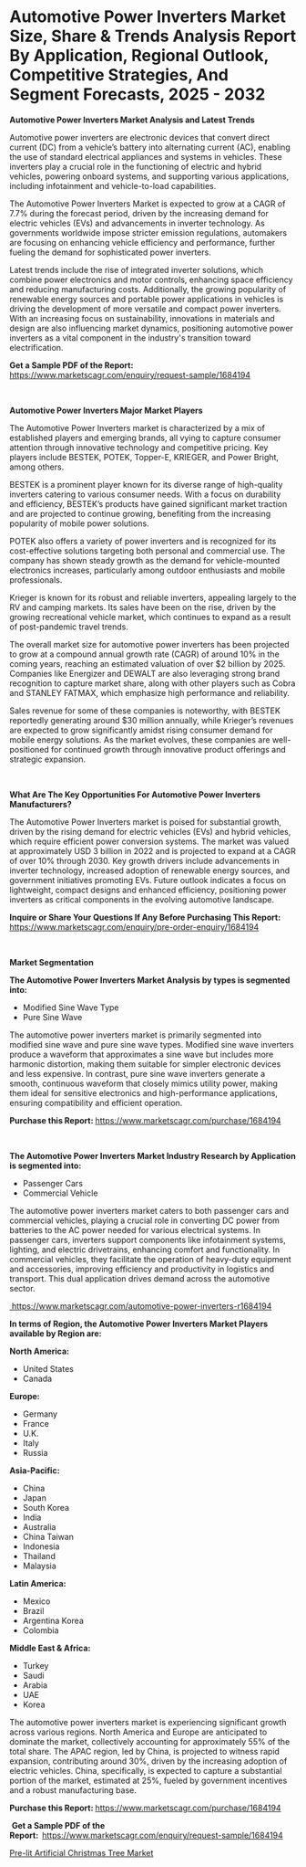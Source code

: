 <p><h1>Automotive Power Inverters Market Size, Share & Trends Analysis Report By Application, Regional Outlook, Competitive Strategies, And Segment Forecasts, 2025 - 2032</h1></p><p><strong>Automotive Power Inverters Market Analysis and Latest Trends</strong></p>
<p><p>Automotive power inverters are electronic devices that convert direct current (DC) from a vehicle’s battery into alternating current (AC), enabling the use of standard electrical appliances and systems in vehicles. These inverters play a crucial role in the functioning of electric and hybrid vehicles, powering onboard systems, and supporting various applications, including infotainment and vehicle-to-load capabilities.</p><p>The Automotive Power Inverters Market is expected to grow at a CAGR of 7.7% during the forecast period, driven by the increasing demand for electric vehicles (EVs) and advancements in inverter technology. As governments worldwide impose stricter emission regulations, automakers are focusing on enhancing vehicle efficiency and performance, further fueling the demand for sophisticated power inverters. </p><p>Latest trends include the rise of integrated inverter solutions, which combine power electronics and motor controls, enhancing space efficiency and reducing manufacturing costs. Additionally, the growing popularity of renewable energy sources and portable power applications in vehicles is driving the development of more versatile and compact power inverters. With an increasing focus on sustainability, innovations in materials and design are also influencing market dynamics, positioning automotive power inverters as a vital component in the industry's transition toward electrification.</p></p>
<p><strong>Get a Sample PDF of the Report:&nbsp;</strong> <a href="https://www.marketscagr.com/enquiry/request-sample/1684194?utm_campaign=2004&utm_medium=2&utm_source=Github&utm_content=ia&utm_term=26032025&utm_id=automotive-power-inverters">https://www.marketscagr.com/enquiry/request-sample/1684194</a></p>
<p>&nbsp;</p>
<p><strong>Automotive Power Inverters Major Market Players</strong></p>
<p><p>The Automotive Power Inverters market is characterized by a mix of established players and emerging brands, all vying to capture consumer attention through innovative technology and competitive pricing. Key players include BESTEK, POTEK, Topper-E, KRIEGER, and Power Bright, among others.</p><p>BESTEK is a prominent player known for its diverse range of high-quality inverters catering to various consumer needs. With a focus on durability and efficiency, BESTEK’s products have gained significant market traction and are projected to continue growing, benefiting from the increasing popularity of mobile power solutions.</p><p>POTEK also offers a variety of power inverters and is recognized for its cost-effective solutions targeting both personal and commercial use. The company has shown steady growth as the demand for vehicle-mounted electronics increases, particularly among outdoor enthusiasts and mobile professionals.</p><p>Krieger is known for its robust and reliable inverters, appealing largely to the RV and camping markets. Its sales have been on the rise, driven by the growing recreational vehicle market, which continues to expand as a result of post-pandemic travel trends.</p><p>The overall market size for automotive power inverters has been projected to grow at a compound annual growth rate (CAGR) of around 10% in the coming years, reaching an estimated valuation of over $2 billion by 2025. Companies like Energizer and DEWALT are also leveraging strong brand recognition to capture market share, along with other players such as Cobra and STANLEY FATMAX, which emphasize high performance and reliability.</p><p>Sales revenue for some of these companies is noteworthy, with BESTEK reportedly generating around $30 million annually, while Krieger’s revenues are expected to grow significantly amidst rising consumer demand for mobile energy solutions. As the market evolves, these companies are well-positioned for continued growth through innovative product offerings and strategic expansion.</p></p>
<p>&nbsp;</p>
<p><strong>What Are The Key Opportunities For Automotive Power Inverters Manufacturers?</strong></p>
<p><p>The Automotive Power Inverters market is poised for substantial growth, driven by the rising demand for electric vehicles (EVs) and hybrid vehicles, which require efficient power conversion systems. The market was valued at approximately USD 3 billion in 2022 and is projected to expand at a CAGR of over 10% through 2030. Key growth drivers include advancements in inverter technology, increased adoption of renewable energy sources, and government initiatives promoting EVs. Future outlook indicates a focus on lightweight, compact designs and enhanced efficiency, positioning power inverters as critical components in the evolving automotive landscape.</p></p>
<p><strong>Inquire or Share Your Questions If Any Before Purchasing This Report:</strong> <a href="https://www.marketscagr.com/enquiry/pre-order-enquiry/1684194?utm_campaign=2004&utm_medium=2&utm_source=Github&utm_content=ia&utm_term=26032025&utm_id=automotive-power-inverters">https://www.marketscagr.com/enquiry/pre-order-enquiry/1684194</a></p>
<p>&nbsp;</p>
<p><strong>Market Segmentation</strong></p>
<p><strong>The Automotive Power Inverters Market Analysis by types is segmented into:</strong></p>
<p><ul><li>Modified Sine Wave Type</li><li>Pure Sine Wave</li></ul></p>
<p><p>The automotive power inverters market is primarily segmented into modified sine wave and pure sine wave types. Modified sine wave inverters produce a waveform that approximates a sine wave but includes more harmonic distortion, making them suitable for simpler electronic devices and less expensive. In contrast, pure sine wave inverters generate a smooth, continuous waveform that closely mimics utility power, making them ideal for sensitive electronics and high-performance applications, ensuring compatibility and efficient operation.</p></p>
<p><strong>Purchase this Report:&nbsp;</strong><a href="https://www.marketscagr.com/purchase/1684194?utm_campaign=2004&utm_medium=2&utm_source=Github&utm_content=ia&utm_term=26032025&utm_id=automotive-power-inverters">https://www.marketscagr.com/purchase/1684194</a></p>
<p>&nbsp;</p>
<p><strong>The Automotive Power Inverters Market Industry Research by Application is segmented into:</strong></p>
<p><ul><li>Passenger Cars</li><li>Commercial Vehicle</li></ul></p>
<p><p>The automotive power inverters market caters to both passenger cars and commercial vehicles, playing a crucial role in converting DC power from batteries to the AC power needed for various electrical systems. In passenger cars, inverters support components like infotainment systems, lighting, and electric drivetrains, enhancing comfort and functionality. In commercial vehicles, they facilitate the operation of heavy-duty equipment and accessories, improving efficiency and productivity in logistics and transport. This dual application drives demand across the automotive sector.</p></p>
<p><a href="https://www.marketscagr.com/automotive-power-inverters-r1684194?utm_campaign=2004&utm_medium=2&utm_source=Github&utm_content=ia&utm_term=26032025&utm_id=automotive-power-inverters">&nbsp;https://www.marketscagr.com/automotive-power-inverters-r1684194</a></p>
<p><strong>In terms of Region, the Automotive Power Inverters Market Players available by Region are:</strong></p>
<p>
    <p> <strong> North America: </strong>
        <ul>
            <li>United States</li>
            <li>Canada</li>
        </ul>
        </p> 
    <p> <strong> Europe: </strong>
        <ul>
            <li>Germany</li>
            <li>France</li>
            <li>U.K.</li>
            <li>Italy</li>
            <li>Russia</li>
        </ul>
        </p> 
    <p> <strong> Asia-Pacific: </strong>
        <ul>
            <li>China</li>
            <li>Japan</li>
            <li>South Korea</li>
            <li>India</li>
            <li>Australia</li>
            <li>China Taiwan</li>
            <li>Indonesia</li>
            <li>Thailand</li>
            <li>Malaysia</li>
        </ul>
        </p> 
    <p> <strong> Latin America: </strong>
        <ul>
            <li>Mexico</li>
            <li>Brazil</li>
            <li>Argentina Korea</li>
            <li>Colombia</li>
        </ul>
        </p> 
    <p> <strong> Middle East & Africa: </strong>
        <ul>
            <li>Turkey</li>
            <li>Saudi</li>
            <li>Arabia</li>
            <li>UAE</li>
            <li>Korea</li>
        </ul>
    </p>
    </p>
<p><p>The automotive power inverters market is experiencing significant growth across various regions. North America and Europe are anticipated to dominate the market, collectively accounting for approximately 55% of the total share. The APAC region, led by China, is projected to witness rapid expansion, contributing around 30%, driven by the increasing adoption of electric vehicles. China, specifically, is expected to capture a substantial portion of the market, estimated at 25%, fueled by government incentives and a robust manufacturing base.</p></p>
<p><strong>Purchase this Report: </strong><a href="https://www.marketscagr.com/purchase/1684194?utm_campaign=2004&utm_medium=2&utm_source=Github&utm_content=ia&utm_term=26032025&utm_id=automotive-power-inverters">https://www.marketscagr.com/purchase/1684194</a></p>
<p>&nbsp;<strong>Get a Sample PDF of the Report:&nbsp;&nbsp;</strong><a href="https://www.marketscagr.com/enquiry/request-sample/1684194?utm_campaign=2004&utm_medium=2&utm_source=Github&utm_content=ia&utm_term=26032025&utm_id=automotive-power-inverters">https://www.marketscagr.com/enquiry/request-sample/1684194</a></p>
<p><strong></strong></p>
<p><p><a href="https://github.com/globismark/Market-Research-Report-List-6/blob/main/pre-lit-artificial-christmas-tree-market.md?utm_campaign=2004&utm_medium=2&utm_source=Github&utm_content=ia&utm_term=26032025&utm_id=automotive-power-inverters">Pre-lit Artificial Christmas Tree Market</a></p></p>